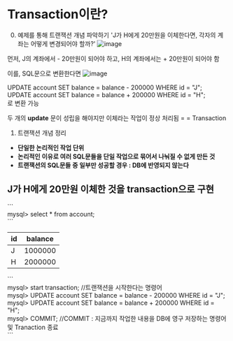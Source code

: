 # Transaction이란?


0. 예제를 통해 트랜잭션 개념 파악하기
'J가 H에게 20만원을 이체한다면, 각자의 계좌는 어떻게 변경되어야 할까?'
![image](https://github.com/mithzinf/DB-Study/assets/124668883/bc30a82c-b547-4559-a45e-f202565cc9b4)


먼저, J의 계좌에서 - 20만원이 되어야 하고, H의 계좌에서는 + 20만원이 되어야 함

  이를, SQL문으로 변환한다면
![image](https://github.com/mithzinf/DB-Study/assets/124668883/ca20ec4a-7010-4fa2-ad6a-36c0cf56544f)


UPDATE account SET balance = balance - 200000 WHERE id = "J";  
UPDATE account SET balance = balance + 200000 WHERE id = "H";  
로 변환 가능  

두 개의 **update** 문이 성립을 해야지만 이체라는 작업이 정상 처리됨 = = Transaction  

1. 트랜잭션 개념 정리

+ **단일한 논리적인 작업 단위**  
+ **논리적인 이유로 여러 SQL문들을 단일 작업으로 묶어서 나눠질 수 없게 만든 것**  
+ **트랜잭션의 SQL문들 중 일부만 성공할 경우 : DB에 반영되지 않는다**


## J가 H에게 20만원 이체한 것을 transaction으로 구현  
\`\`\`  
mysql> select * from account;  
\`\`\`  

| id | balance |
| -- | ------- | 
| J  | 1000000 | 
| H  | 2000000 | 


\`\`\`  
mysql> start transaction; //트랜잭션을 시작한다는 명령어  
mysql> UPDATE account SET balance = balance - 200000 WHERE id = "J";  
mysql> UPDATE account SET balance = balance + 200000 WHERE id = "H";  
mysql> COMMIT;  //COMMIT : 지금까지 작업한 내용을 DB에 영구 저장하는 명령어 및 Tranaction 종료  
\`\`\`
